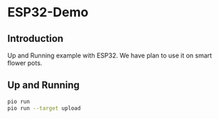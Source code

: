 # ESP32-Demo

## Introduction
Up and Running example with ESP32. We have plan to use it on smart flower pots.

## Up and Running

```sh
pio run
pio run --target upload
```
